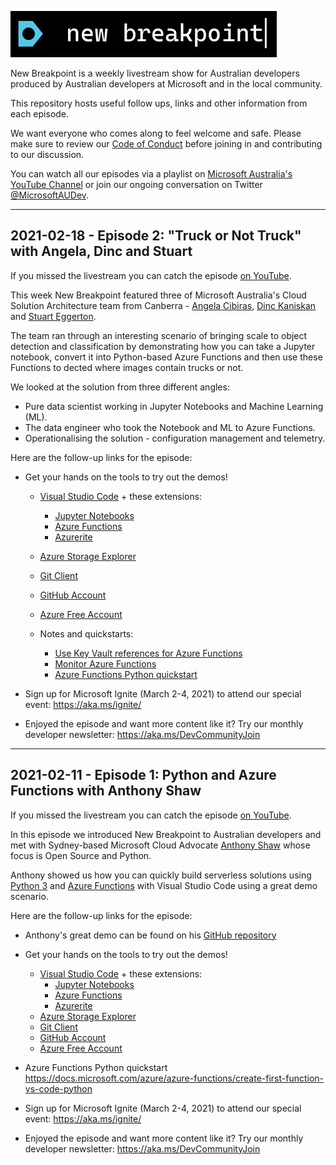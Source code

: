 ![new breakpoint logo](media/new-breakpoint.PNG 'new breakpoint logo')

New Breakpoint is a weekly livestream show for Australian developers produced by Australian developers at Microsoft and in the local community.

This repository hosts useful follow ups, links and other information from each episode.

We want everyone who comes along to feel welcome and safe. Please make sure to review our [Code of Conduct](https://docs.microsoft.com/legal/learntv/codeofconduct) before joining in and contributing to our discussion.

You can watch all our episodes via a playlist on [Microsoft Australia's YouTube Channel](https://aka.ms/new-breakpoint/playlist) or join our ongoing conversation on Twitter [@MicrosoftAUDev](https://twitter.com/microsoftaudev).

***

## 2021-02-18 - Episode 2: "Truck or Not Truck" with Angela, Dinc and Stuart

If you missed the livestream you can catch the episode [on YouTube](https://youtu.be/WQT3Bt6R5io).

This week New Breakpoint featured three of Microsoft Australia's Cloud Solution Architecture team from Canberra - [Angela Cibiras](https://www.linkedin.com/in/angelacibiras/), [Dinc Kaniskan](https://www.linkedin.com/in/dinc-kaniskan-0bb1b434/) and [Stuart Eggerton](https://www.linkedin.com/in/seggerton/). 

The team ran through an interesting scenario of bringing scale to object detection and classification by demonstrating how you can take a Jupyter notebook, convert it into Python-based Azure Functions and then use these Functions to dected where images contain trucks or not.

We looked at the solution from three different angles:

- Pure data scientist working in Jupyter Notebooks and Machine Learning (ML).
- The data engineer who took the Notebook and ML to Azure Functions.
- Operationalising the solution - configuration management and telemetry.

Here are the follow-up links for the episode:

- Get your hands on the tools to try out the demos!
    - [Visual Studio Code](https://aka.ms/vscode) + these extensions:
        - [Jupyter Notebooks](https://marketplace.visualstudio.com/items?itemName=ms-toolsai.jupyter)
        - [Azure Functions](https://marketplace.visualstudio.com/items?itemName=ms-azuretools.vscode-azurefunctions)
        - [Azurerite](https://marketplace.visualstudio.com/items?itemName=Azurite.azurite)
    - [Azure Storage Explorer](https://azure.microsoft.com/features/storage-explorer/)
    - [Git Client](https://aka.ms/vscode)
    - [GitHub Account](https://github.com/signup)
    - [Azure Free Account](https://aka.ms/azure-free)

    - Notes and quickstarts:
        - [Use Key Vault references for Azure Functions](https://docs.microsoft.com/azure/app-service/app-service-key-vault-references)
        - [Monitor Azure Functions](https://docs.microsoft.com/azure/azure-functions/functions-monitoring)
        - [Azure Functions Python quickstart]( https://docs.microsoft.com/azure/azure-functions/create-first-function-vs-code-python)
        
- Sign up for Microsoft Ignite (March 2-4, 2021) to attend our special event: https://aka.ms/ignite/
- Enjoyed the episode and want more content like it? Try our monthly developer newsletter: https://aka.ms/DevCommunityJoin

***

## 2021-02-11 - Episode 1: Python and Azure Functions with Anthony Shaw

If you missed the livestream you can catch the episode [on YouTube](https://youtu.be/pxSS9KRPUto).

In this episode we introduced New Breakpoint to Australian developers and met with Sydney-based Microsoft Cloud Advocate [Anthony Shaw](https://tonybaloney.github.io/) whose focus is Open Source and Python. 

Anthony showed us how you can quickly build serverless solutions using [Python 3](https://www.python.org/downloads/) and [Azure Functions](https://docs.microsoft.com/azure/azure-functions/functions-overview) with Visual Studio Code using a great demo scenario.

Here are the follow-up links for the episode:

- Anthony's great demo can be found on his [GitHub repository](https://github.com/tonybaloney/ants-azure-demos/tree/master/python-functions)
- Get your hands on the tools to try out the demos!
    - [Visual Studio Code](https://aka.ms/vscode) + these extensions:
        - [Jupyter Notebooks](https://marketplace.visualstudio.com/items?itemName=ms-toolsai.jupyter)
        - [Azure Functions](https://marketplace.visualstudio.com/items?itemName=ms-azuretools.vscode-azurefunctions)
        - [Azurerite](https://marketplace.visualstudio.com/items?itemName=Azurite.azurite)
    - [Azure Storage Explorer](https://azure.microsoft.com/features/storage-explorer/)
    - [Git Client](https://aka.ms/vscode)
    - [GitHub Account](https://github.com/signup)
    - [Azure Free Account](https://aka.ms/azure-free)

- Azure Functions Python quickstart https://docs.microsoft.com/azure/azure-functions/create-first-function-vs-code-python
- Sign up for Microsoft Ignite (March 2-4, 2021) to attend our special event: https://aka.ms/ignite/
- Enjoyed the episode and want more content like it? Try our monthly developer newsletter: https://aka.ms/DevCommunityJoin